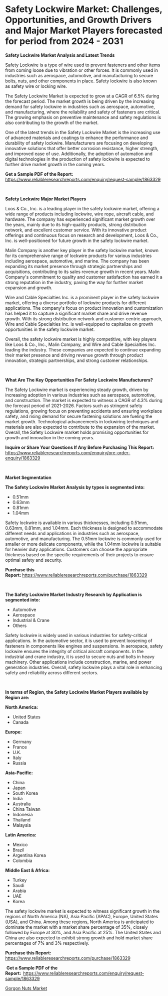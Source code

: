 <p><h1>Safety Lockwire Market: Challenges, Opportunities, and Growth Drivers and Major Market Players forecasted for period from 2024 - 2031</h1></p><p><strong>Safety Lockwire Market Analysis and Latest Trends</strong></p>
<p><p>Safety Lockwire is a type of wire used to prevent fasteners and other items from coming loose due to vibration or other forces. It is commonly used in industries such as aerospace, automotive, and manufacturing to secure bolts, nuts, and other components in place. Safety lockwire is also known as safety wire or locking wire.</p><p>The Safety Lockwire Market is expected to grow at a CAGR of 6.5% during the forecast period. The market growth is being driven by the increasing demand for safety lockwire in industries such as aerospace, automotive, and manufacturing, where the reliability and safety of fasteners are critical. The growing emphasis on preventive maintenance and safety regulations is also contributing to the growth of the market.</p><p>One of the latest trends in the Safety Lockwire Market is the increasing use of advanced materials and coatings to enhance the performance and durability of safety lockwire. Manufacturers are focusing on developing innovative solutions that offer better corrosion resistance, higher strength, and improved ease of use. Additionally, the adoption of automation and digital technologies in the production of safety lockwire is expected to further drive market growth in the coming years.</p></p>
<p><strong>Get a Sample PDF of the Report:&nbsp;</strong> <a href="https://www.reliableresearchreports.com/enquiry/request-sample/1863329">https://www.reliableresearchreports.com/enquiry/request-sample/1863329</a></p>
<p>&nbsp;</p>
<p><strong>Safety Lockwire Major Market Players</strong></p>
<p><p>Loos & Co., Inc. is a leading player in the safety lockwire market, offering a wide range of products including lockwire, wire rope, aircraft cable, and hardware. The company has experienced significant market growth over the years, mainly due to its high-quality products, strong distribution network, and excellent customer service. With its innovative product offerings and continuous focus on research and development, Loos & Co., Inc. is well-positioned for future growth in the safety lockwire market.</p><p>Malin Company is another key player in the safety lockwire market, known for its comprehensive range of lockwire products for various industries including aerospace, automotive, and marine. The company has been expanding its market presence through strategic partnerships and acquisitions, contributing to its sales revenue growth in recent years. Malin Company's commitment to quality and customer satisfaction has earned it a strong reputation in the industry, paving the way for further market expansion and growth.</p><p>Wire and Cable Specialties Inc. is a prominent player in the safety lockwire market, offering a diverse portfolio of lockwire products for different applications. The company's focus on product innovation and customization has helped it to capture a significant market share and drive revenue growth. With its strong distribution network and customer-centric approach, Wire and Cable Specialties Inc. is well-equipped to capitalize on growth opportunities in the safety lockwire market.</p><p>Overall, the safety lockwire market is highly competitive, with key players like Loos & Co., Inc., Malin Company, and Wire and Cable Specialties Inc. leading the industry. These companies are expected to continue expanding their market presence and driving revenue growth through product innovation, strategic partnerships, and strong customer relationships.</p></p>
<p>&nbsp;</p>
<p><strong>What Are The Key Opportunities For Safety Lockwire Manufacturers?</strong></p>
<p><p>The Safety Lockwire market is experiencing steady growth, driven by increasing adoption in various industries such as aerospace, automotive, and construction. The market is expected to witness a CAGR of 4.3% during the forecast period of 2021-2026. Factors such as stringent safety regulations, growing focus on preventing accidents and ensuring workplace safety, and rising demand for secure fastening solutions are fueling the market growth. Technological advancements in lockwiring techniques and materials are also expected to contribute to the expansion of the market. Overall, the Safety Lockwire market holds promising opportunities for growth and innovation in the coming years.</p></p>
<p><strong>Inquire or Share Your Questions If Any Before Purchasing This Report:</strong> <a href="https://www.reliableresearchreports.com/enquiry/pre-order-enquiry/1863329">https://www.reliableresearchreports.com/enquiry/pre-order-enquiry/1863329</a></p>
<p>&nbsp;</p>
<p><strong>Market Segmentation</strong></p>
<p><strong>The Safety Lockwire Market Analysis by types is segmented into:</strong></p>
<p><ul><li>0.51mm</li><li>0.63mm</li><li>0.81mm</li><li>1.04mm</li></ul></p>
<p><p>Safety lockwire is available in various thicknesses, including 0.51mm, 0.63mm, 0.81mm, and 1.04mm. Each thickness is designed to accommodate different needs and applications in industries such as aerospace, automotive, and manufacturing. The 0.51mm lockwire is commonly used for smaller or more delicate components, while the 1.04mm lockwire is suitable for heavier duty applications. Customers can choose the appropriate thickness based on the specific requirements of their projects to ensure optimal safety and security.</p></p>
<p><strong>Purchase this Report:&nbsp;</strong><a href="https://www.reliableresearchreports.com/purchase/1863329">https://www.reliableresearchreports.com/purchase/1863329</a></p>
<p>&nbsp;</p>
<p><strong>The Safety Lockwire Market Industry Research by Application is segmented into:</strong></p>
<p><ul><li>Automotive</li><li>Aerospace</li><li>Industrial & Crane</li><li>Others</li></ul></p>
<p><p>Safety lockwire is widely used in various industries for safety-critical applications. In the automotive sector, it is used to prevent loosening of fasteners in components like engines and suspensions. In aerospace, safety lockwire ensures the integrity of critical aircraft components. In the industrial and crane industry, it is used to secure nuts and bolts in heavy machinery. Other applications include construction, marine, and power generation industries. Overall, safety lockwire plays a vital role in enhancing safety and reliability across different sectors.</p></p>
<p>&nbsp;</p>
<p><strong>In terms of Region, the Safety Lockwire Market Players available by Region are:</strong></p>
<p>
    <p> <strong> North America: </strong>
        <ul>
            <li>United States</li>
            <li>Canada</li>
        </ul>
        </p> 
    <p> <strong> Europe: </strong>
        <ul>
            <li>Germany</li>
            <li>France</li>
            <li>U.K.</li>
            <li>Italy</li>
            <li>Russia</li>
        </ul>
        </p> 
    <p> <strong> Asia-Pacific: </strong>
        <ul>
            <li>China</li>
            <li>Japan</li>
            <li>South Korea</li>
            <li>India</li>
            <li>Australia</li>
            <li>China Taiwan</li>
            <li>Indonesia</li>
            <li>Thailand</li>
            <li>Malaysia</li>
        </ul>
        </p> 
    <p> <strong> Latin America: </strong>
        <ul>
            <li>Mexico</li>
            <li>Brazil</li>
            <li>Argentina Korea</li>
            <li>Colombia</li>
        </ul>
        </p> 
    <p> <strong> Middle East & Africa: </strong>
        <ul>
            <li>Turkey</li>
            <li>Saudi</li>
            <li>Arabia</li>
            <li>UAE</li>
            <li>Korea</li>
        </ul>
    </p>
    </p>
<p><p>The safety lockwire market is expected to witness significant growth in the regions of North America (NA), Asia Pacific (APAC), Europe, United States (USA), and China. Among these regions, North America is anticipated to dominate the market with a market share percentage of 35%, closely followed by Europe at 30%, and Asia Pacific at 25%. The United States and China are also expected to exhibit strong growth and hold market share percentages of 7% and 3% respectively.</p></p>
<p><strong>Purchase this Report: </strong><a href="https://www.reliableresearchreports.com/purchase/1863329">https://www.reliableresearchreports.com/purchase/1863329</a></p>
<p>&nbsp;<strong>Get a Sample PDF of the Report:&nbsp;&nbsp;</strong><a href="https://www.reliableresearchreports.com/enquiry/request-sample/1863329">https://www.reliableresearchreports.com/enquiry/request-sample/1863329</a></p>
<p><strong></strong></p>
<p><p><a href="https://invited-way-688.notion.site/Gorgon-Nuts-Market-Furnish-Information-about-Market-Size-Market-Share-Market-Dynamics-and-Project-c97d7ddede4b43208a02dd90733acecc">Gorgon Nuts Market</a></p></p>